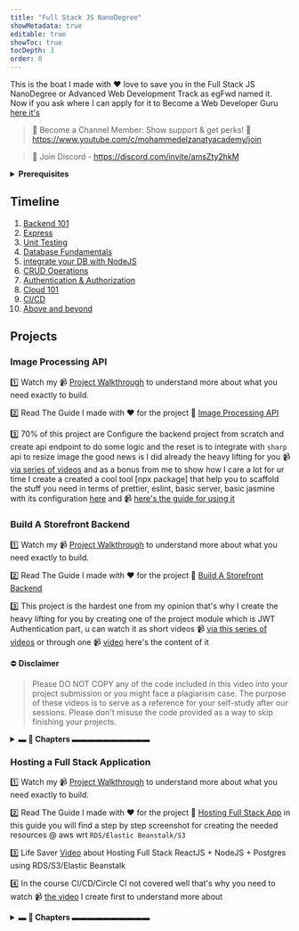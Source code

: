 ```yaml
---
title: "Full Stack JS NanoDegree"
showMetadata: true
editable: true
showToc: true
tocDepth: 3
order: 0
---
```


<Tip>This is the boat I made with ❤️ love to save you in the Full Stack JS NanoDegree or Advanced Web Development Track as egFwd named it. Now if you ask where I can apply for it to Become a Web Developer Guru <a href="https://egfwd.com/specializtion/advanced-web-development/">here it's</a></Tip>

> 💖 Become a Channel Member: Show support & get perks! 💖 <https://www.youtube.com/c/mohammedelzanatyacademy/join>

> 🚀 Join Discord - <https://discord.com/invite/amsZty2hkM>

<details>

<summary><strong>Prerequisites</strong></summary>

* 📹  JavaScript Basics 🔜 👨🏻‍💻 🤌🏻 🤷🏻‍♂️
* 📹  [ES6 Tutorial: Learn Modern JavaScript](https://www.youtube.com/playlist?list=PLLWuK602vNiVnYxkrT7qbFSictc9nJeiX)
* 📹  [JavaScript Promises, Async/Await, DOM)](https://www.youtube.com/watch?v=rCqnMLbrGsQ)
* 📹  [TypeScript Fundamentals](https://www.youtube.com/watch?v=zPq9jOsyox0)
* 📹  Database Fundamentals 🔜 👨🏻‍💻 🤌🏻 🤷🏻‍♂️

</details>

## Timeline

1. [Backend 101](https://github.com/coding-night/web-programming-with-javascript/blob/main/sessions/01.backend-101.md)
2. [Express](https://github.com/coding-night/web-programming-with-javascript/blob/main/sessions/02.express.md)
3. [Unit Testing](https://github.com/coding-night/web-programming-with-javascript/blob/main/sessions/03.unit-testing.md)
4. [Database Fundamentals](https://github.com/coding-night/web-programming-with-javascript/blob/main/sessions/04.database-fundamentals.md)
5. [integrate your DB with NodeJS](https://github.com/coding-night/web-programming-with-javascript/blob/main/sessions/05.Integrate-your-db-with-nodejs.md)
6. [CRUD Operations](https://github.com/coding-night/web-programming-with-javascript/blob/main/sessions/06.crud-operations-with-postgres.md)
7. [Authentication & Authorization](https://github.com/coding-night/web-programming-with-javascript/blob/main/sessions/07.authentication-authorization.md)
8. [Cloud 101](https://github.com/coding-night/web-programming-with-javascript/blob/main/sessions/08.cloud-101.md)
9. [CI/CD](https://github.com/coding-night/web-programming-with-javascript/blob/main/sessions/09.ci-cd.md)
10. [Above and beyond](https://github.com/coding-night/web-programming-with-javascript/blob/main/sessions/10.above-and-beyond.md)

## Projects

### Image Processing API

1️⃣ Watch my 📹 [Project Walkthrough](https://www.youtube.com/watch?v=3aRXn8KENjM ) to understand more about what you need exactly to build.

2️⃣ Read The Guide I made with ❤️ for the project 📜 [Image Processing API](/udacity/projects/image-processing-api)

3️⃣ 70% of this project are Configure the backend project from scratch and create api endpoint to do some logic and the reset is to integrate with `sharp` api to resize image the good news is I did already the heavy lifting for you 📹 [via series of videos](https://www.youtube.com/playlist?list=PLLWuK602vNiVLQ4rAylfIkqp3rkN0TuPD) and as a bonus from me to show how I care a lot for ur time I create a created a cool tool [npx package] that help you to scaffold the stuff you need in terms of prettier, eslint, basic server, basic jasmine with its configuration [here](https://www.npmjs.com/package/m-zanaty-web-utils)  and 📹 [here's the guide for using it](https://www.youtube.com/watch?v=0KnqGbkBdxw)

<!-- [![Videos Playlist](/images/image-processing.png)](https://www.youtube.com/playlist?list=PLLWuK602vNiVLQ4rAylfIkqp3rkN0TuPD) -->

### Build A Storefront Backend

1️⃣ Watch my 📹 [Project Walkthrough](https://www.youtube.com/watch?v=dP-5CdnNBSk) to understand more about what you need exactly to build.

2️⃣ Read The Guide I made with ❤️ for the project 📜 [Build A Storefront Backend](/udacity/projects/build-store-front-backend)

3️⃣ This project is the hardest one from my opinion that's why I create the heavy lifting for you by creating one of the project module which is JWT Authentication part, u can watch it as short videos 📹 [via this series of videos](https://www.youtube.com/playlist?list=PLLWuK602vNiVLQ4rAylfIkqp3rkN0TuPD) or through one 📹 [video](https://www.youtube.com/watch?v=pMZ0l_cSAw8&list=PLLWuK602vNiVLQ4rAylfIkqp3rkN0TuPD&index=20) here's the content of it

⛔ **Disclaimer**

> Please DO NOT COPY any of the code included in this video into your project submission or you might face a plagiarism case.
> The purpose of these videos is to serve as a reference for your self-study after our sessions.
> Please don't misuse the code provided as a way to skip finishing your projects.

<details >
<summary><strong>▬ 🔗 Chapters ▬▬▬▬▬▬▬▬▬▬</strong></summary>

⌛️ [00:00:00](https://www.youtube.com/watch?v=pMZ0l_cSAw8&list=PLLWuK602vNiVLQ4rAylfIkqp3rkN0TuPD&index=19&t=0s) **How to Build JWT Authentication using Express JS / Postgres Intro**

⌛️ [00:05:55](https://www.youtube.com/watch?v=pMZ0l_cSAw8&list=PLLWuK602vNiVLQ4rAylfIkqp3rkN0TuPD&index=19&t=355s) **Init Project and Configure TypeScript**

⌛️ [00:16:04](https://www.youtube.com/watch?v=pMZ0l_cSAw8&list=PLLWuK602vNiVLQ4rAylfIkqp3rkN0TuPD&index=19&t=964s) **Configure ESLint + Prettier**

⌛️ [00:32:42](https://www.youtube.com/watch?v=pMZ0l_cSAw8&list=PLLWuK602vNiVLQ4rAylfIkqp3rkN0TuPD&index=19&t=1962s) **Start Basic Server Part 1**

⌛️ [00:37:44](https://www.youtube.com/watch?v=pMZ0l_cSAw8&list=PLLWuK602vNiVLQ4rAylfIkqp3rkN0TuPD&index=19&t=2264s) **What is an API?**

⌛️ [00:40:58](https://www.youtube.com/watch?v=pMZ0l_cSAw8&list=PLLWuK602vNiVLQ4rAylfIkqp3rkN0TuPD&index=19&t=2458s) **Start Basic Server Part 2**

⌛️ [00:43:29](https://www.youtube.com/watch?v=pMZ0l_cSAw8&list=PLLWuK602vNiVLQ4rAylfIkqp3rkN0TuPD&index=19&t=2609s) **Configure Jasmine for Testing!**

⌛️ [00:50:30](https://www.youtube.com/watch?v=pMZ0l_cSAw8&list=PLLWuK602vNiVLQ4rAylfIkqp3rkN0TuPD&index=19&t=3030s) **Middleware**

⌛️ [01:06:53](https://www.youtube.com/watch?v=pMZ0l_cSAw8&list=PLLWuK602vNiVLQ4rAylfIkqp3rkN0TuPD&index=19&t=4013s) **Handling Errors**

⌛️ [01:17:03](https://www.youtube.com/watch?v=pMZ0l_cSAw8&list=PLLWuK602vNiVLQ4rAylfIkqp3rkN0TuPD&index=19&t=4623s) **Handling Environment Variables**

⌛️ [01:23:40](https://www.youtube.com/watch?v=pMZ0l_cSAw8&list=PLLWuK602vNiVLQ4rAylfIkqp3rkN0TuPD&index=19&t=5020s) **Connection Pooling in PostgresSQL**

⌛️ [01:35:59](https://www.youtube.com/watch?v=pMZ0l_cSAw8&list=PLLWuK602vNiVLQ4rAylfIkqp3rkN0TuPD&index=19&t=5759s) **Database Migration**

⌛️ [01:45:00](https://www.youtube.com/watch?v=pMZ0l_cSAw8&list=PLLWuK602vNiVLQ4rAylfIkqp3rkN0TuPD&index=19&t=6300s) **Create CRUD Model**

⌛️ [02:12:18](https://www.youtube.com/watch?v=pMZ0l_cSAw8&list=PLLWuK602vNiVLQ4rAylfIkqp3rkN0TuPD&index=19&t=7938s) **CRUD Rest APIs**

⌛️ [02:29:25](https://www.youtube.com/watch?v=pMZ0l_cSAw8&list=PLLWuK602vNiVLQ4rAylfIkqp3rkN0TuPD&index=19&t=8965s) **Hashing Password**

⌛️ [02:38:47](https://www.youtube.com/watch?v=pMZ0l_cSAw8&list=PLLWuK602vNiVLQ4rAylfIkqp3rkN0TuPD&index=19&t=9527s) **Authentication Logic**

⌛️ [02:50:48](https://www.youtube.com/watch?v=pMZ0l_cSAw8&list=PLLWuK602vNiVLQ4rAylfIkqp3rkN0TuPD&index=19&t=10248s) **Validate JWT Authentication Middleware**

⌛️ [03:03:10](https://www.youtube.com/watch?v=pMZ0l_cSAw8&list=PLLWuK602vNiVLQ4rAylfIkqp3rkN0TuPD&index=19&t=10990s) **Create Unit Testing using Jasmine**

</details>

### Hosting a Full Stack Application

1️⃣ Watch my 📹 [Project Walkthrough](https://www.youtube.com/watch?v=hNDIf5wELT4) to understand more about what you need exactly to build.

2️⃣ Read The Guide I made with ❤️ for the project 📜 [Hosting Full Stack App](/udacity/projects/hosting-full-stack-application) in this guide you will find a step by step screenshot for creating the needed resources @ aws wrt `RDS/Elastic Beanstalk/S3`

3️⃣ Life Saver [Video](https://www.youtube.com/watch?v=ribk9c8XGD8) about Hosting Full Stack ReactJS + NodeJS + Postgres using RDS/S3/Elastic Beanstalk

4️⃣ In the course CI/CD/Circle CI not covered well that's why you need to watch 📹 [the video](https://www.youtube.com/watch?v=ygw0bzauorY) I create first to understand more about

<details>
<summary><strong>▬ 🔗 Chapters ▬▬▬▬▬▬▬▬▬▬</strong></summary>

⌛️ [00:01:18](https://www.youtube.com/watch?v=ygw0bzauorY&t=78s) **Deployment 101** _[Continuous Integration, Continuous Delivery, Continuous Deployment, Why CI/CD]_

⌛️ [00:17:43](https://www.youtube.com/watch?v=ygw0bzauorY&t=1063s) **Circle CI Pre-flight Check**

⌛️ [00:23:08](https://www.youtube.com/watch?v=ygw0bzauorY&t=1388s) **Circle CI Basic Concepts** _[Projects, Configuration, Orbs, Jobs, Steps, Workflows, Piplines, etc.]_

⌛️ [00:38:27](https://www.youtube.com/watch?v=ygw0bzauorY&t=2307s) **Build React App With Type Script @Netlify using Circle CI**
</details>
